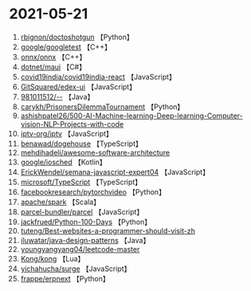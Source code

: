 # 2021-05-21

1. [rbignon/doctoshotgun](https://github.com/rbignon/doctoshotgun) 【Python】
2. [google/googletest](https://github.com/google/googletest) 【C++】
3. [onnx/onnx](https://github.com/onnx/onnx) 【C++】
4. [dotnet/maui](https://github.com/dotnet/maui) 【C#】
5. [covid19india/covid19india-react](https://github.com/covid19india/covid19india-react) 【JavaScript】
6. [GitSquared/edex-ui](https://github.com/GitSquared/edex-ui) 【JavaScript】
7. [981011512/--](https://github.com/981011512/--) 【Java】
8. [carykh/PrisonersDilemmaTournament](https://github.com/carykh/PrisonersDilemmaTournament) 【Python】
9. [ashishpatel26/500-AI-Machine-learning-Deep-learning-Computer-vision-NLP-Projects-with-code](https://github.com/ashishpatel26/500-AI-Machine-learning-Deep-learning-Computer-vision-NLP-Projects-with-code) 
10. [iptv-org/iptv](https://github.com/iptv-org/iptv) 【JavaScript】
11. [benawad/dogehouse](https://github.com/benawad/dogehouse) 【TypeScript】
12. [mehdihadeli/awesome-software-architecture](https://github.com/mehdihadeli/awesome-software-architecture) 
13. [google/iosched](https://github.com/google/iosched) 【Kotlin】
14. [ErickWendel/semana-javascript-expert04](https://github.com/ErickWendel/semana-javascript-expert04) 【JavaScript】
15. [microsoft/TypeScript](https://github.com/microsoft/TypeScript) 【TypeScript】
16. [facebookresearch/pytorchvideo](https://github.com/facebookresearch/pytorchvideo) 【Python】
17. [apache/spark](https://github.com/apache/spark) 【Scala】
18. [parcel-bundler/parcel](https://github.com/parcel-bundler/parcel) 【JavaScript】
19. [jackfrued/Python-100-Days](https://github.com/jackfrued/Python-100-Days) 【Python】
20. [tuteng/Best-websites-a-programmer-should-visit-zh](https://github.com/tuteng/Best-websites-a-programmer-should-visit-zh) 
21. [iluwatar/java-design-patterns](https://github.com/iluwatar/java-design-patterns) 【Java】
22. [youngyangyang04/leetcode-master](https://github.com/youngyangyang04/leetcode-master) 
23. [Kong/kong](https://github.com/Kong/kong) 【Lua】
24. [yichahucha/surge](https://github.com/yichahucha/surge) 【JavaScript】
25. [frappe/erpnext](https://github.com/frappe/erpnext) 【Python】
